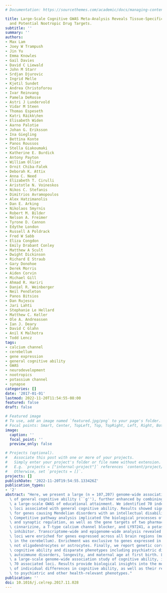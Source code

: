 ```yaml
---
# Documentation: https://sourcethemes.com/academic/docs/managing-content/

title: Large-Scale Cognitive GWAS Meta-Analysis Reveals Tissue-Specific Neural Expression
  and Potential Nootropic Drug Targets.
subtitle: ''
summary: ''
authors:
- Max Lam
- Joey W Trampush
- Jin Yu
- Emma Knowles
- Gail Davies
- David C Liewald
- John M Starr
- Srdjan Djurovic
- Ingrid Melle
- Kjetil Sundet
- Andrea Christoforou
- Ivar Reinvang
- Pamela DeRosse
- Astri J Lundervold
- Vidar M Steen
- Thomas Espeseth
- Katri Räikk\n̈en
- Elisabeth Widen
- Aarno Palotie
- Johan G. Eriksson
- Ina Giegling
- Bettina Konte
- Panos Roussos
- Stella Giakoumaki
- Katherine E. Burdick
- Antony Payton
- William Ollier
- Ornit Chiba-Falek
- Deborah K. Attix
- Anna C. Need
- Elizabeth T. Cirulli
- Aristotle N. Voineskos
- Nikos C. Stefanis
- Dimitrios Avramopoulos
- Alex Hatzimanolis
- Dan E. Arking
- Nikolaos Smyrnis
- Robert M. Bilder
- Nelson A. Freimer
- Tyrone D. Cannon
- Edythe London
- Russell A Poldrack
- Fred W Sabb
- Eliza Congdon
- Emily Drabant Conley
- Matthew A Scult
- Dwight Dickinson
- Richard E Straub
- Gary Donohoe
- Derek Morris
- Aiden Corvin
- Michael Gill
- Ahmad R. Hariri
- Daniel R. Weinberger
- Neil Pendleton
- Panos Bitsios
- Dan Rujescu
- Jari Lahti
- Stephanie Le Hellard
- Matthew C. Keller
- Ole A. Andreassen
- Ian J. Deary
- David C Glahn
- Anil K Malhotra
- Todd Lencz
tags:
- calcium channel
- cerebellum
- gene expression
- general cognitive ability
- GWAS
- neurodevelopment
- nootropics
- potassium channel
- synapse
categories: []
date: '2017-01-01'
lastmod: 2022-11-20T11:54:55-08:00
featured: false
draft: false

# Featured image
# To use, add an image named `featured.jpg/png` to your page's folder.
# Focal points: Smart, Center, TopLeft, Top, TopRight, Left, Right, BottomLeft, Bottom, BottomRight.
image:
  caption: ''
  focal_point: ''
  preview_only: false

# Projects (optional).
#   Associate this post with one or more of your projects.
#   Simply enter your project's folder or file name without extension.
#   E.g. `projects = ["internal-project"]` references `content/project/deep-learning/index.md`.
#   Otherwise, set `projects = []`.
projects: []
publishDate: '2022-11-20T19:54:55.133426Z'
publication_types:
- '2'
abstract: "Here, we present a large (n = 107,207) genome-wide association study (GWAS)\
  \ of general cognitive ability (``g''), further enhanced by combining results with\
  \ a large-scale GWAS of educational attainment. We identified 70 independent genomic\
  \ loci associated with general cognitive ability. Results showed significant enrichment\
  \ for genes causing Mendelian disorders with an intellectual disability phenotype.\
  \ Competitive pathway analysis implicated the biological processes of neurogenesis\
  \ and synaptic regulation, as well as the gene targets of two pharmacologic agents:\
  \ cinnarizine, a T-type calcium channel blocker, and LY97241, a potassium channel\
  \ inhibitor. Transcriptome-wide and epigenome-wide analysis revealed that the implicated\
  \ loci were enriched for genes expressed across all brain regions (most strongly\
  \ in the cerebellum). Enrichment was exclusive to genes expressed in neurons but\
  \ not oligodendrocytes or astrocytes. Finally, we report genetic correlations between\
  \ cognitive ability and disparate phenotypes including psychiatric disorders, several\
  \ autoimmune disorders, longevity, and maternal age at first birth. Lam et al. conduct\
  \ a large-scale genome-wide association study of cognitive ability, identifying\
  \ 70 associated loci. Results provide biological insights into the molecular basis\
  \ of individual differences in cognitive ability, as well as their relationship\
  \ to psychiatric and other health-relevant phenotypes."
publication: ''
doi: 10.1016/j.celrep.2017.11.028
---
```

